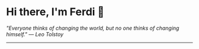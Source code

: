 <h1>Hi there, I'm Ferdi 👋</h1>

<p><em>
  "Everyone thinks of changing the world, but no one thinks of changing himself." — Leo Tolstoy
</em></p>

---
